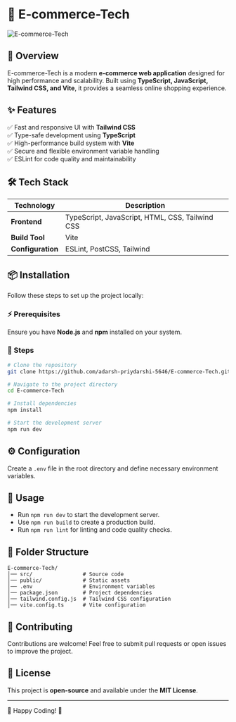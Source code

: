 # 🚀 E-commerce-Tech

![E-commerce-Tech](https://img.shields.io/badge/E--commerce--Tech-Building-blue)

## 📌 Overview
E-commerce-Tech is a modern **e-commerce web application** designed for high performance and scalability. Built using **TypeScript, JavaScript, Tailwind CSS, and Vite**, it provides a seamless online shopping experience.

## ✨ Features
✅ Fast and responsive UI with **Tailwind CSS**  
✅ Type-safe development using **TypeScript**  
✅ High-performance build system with **Vite**  
✅ Secure and flexible environment variable handling  
✅ ESLint for code quality and maintainability  

## 🛠 Tech Stack
| Technology | Description |
|------------|------------|
| **Frontend** | TypeScript, JavaScript, HTML, CSS, Tailwind CSS |
| **Build Tool** | Vite |
| **Configuration** | ESLint, PostCSS, Tailwind |

## 📦 Installation
Follow these steps to set up the project locally:

### ⚡ Prerequisites
Ensure you have **Node.js** and **npm** installed on your system.

### 🚀 Steps
```sh
# Clone the repository
git clone https://github.com/adarsh-priydarshi-5646/E-commerce-Tech.git

# Navigate to the project directory
cd E-commerce-Tech

# Install dependencies
npm install

# Start the development server
npm run dev
```

## ⚙️ Configuration
Create a `.env` file in the root directory and define necessary environment variables.

## 🎯 Usage
- Run `npm run dev` to start the development server.
- Use `npm run build` to create a production build.
- Run `npm run lint` for linting and code quality checks.

## 📂 Folder Structure
```
E-commerce-Tech/
│── src/                # Source code
│── public/             # Static assets
│── .env                # Environment variables
│── package.json        # Project dependencies
│── tailwind.config.js  # Tailwind CSS configuration
│── vite.config.ts      # Vite configuration
```

## 🤝 Contributing
Contributions are welcome! Feel free to submit pull requests or open issues to improve the project.

## 📜 License
This project is **open-source** and available under the **MIT License**.

---

🚀 Happy Coding! 🎉

